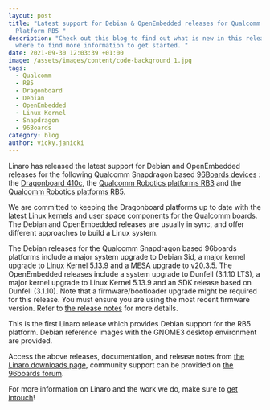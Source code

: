 ```yaml
---
layout: post
title: "Latest support for Debian & OpenEmbedded releases for Qualcomm Robotics
  Platform RB5 "
description: "Check out this blog to find out what is new in this release and
  where to find more information to get started. "
date: 2021-09-30 12:03:39 +01:00
image: /assets/images/content/code-background_1.jpg
tags:
  - Qualcomm
  - RB5
  - Dragonboard
  - Debian
  - OpenEmbedded
  - Linux Kernel
  - Snapdragon
  - 96Boards
category: blog
author: vicky.janicki
---
```

Linaro has released the latest support for Debian and OpenEmbedded releases for the following Qualcomm Snapdragon based [96Boards devices](https://www.96boards.org/) : the [Dragonboard 410c](https://www.96boards.org/product/dragonboard410c/), the [Qualcomm Robotics platforms RB3](https://www.96boards.org/product/rb3-platform/) and the [Qualcomm Robotics platforms RB5](https://www.96boards.org/product/qualcomm-robotics-rb5/).

We are committed to keeping the Dragonboard platforms up to date with the latest Linux kernels and user space components for the Qualcomm boards. The Debian and OpenEmbedded releases are usually in sync, and offer different approaches to build a Linux system.  

The Debian releases for the Qualcomm Snapdragon based 96boards platforms include a major system upgrade to Debian Sid, a major kernel upgrade to Linux Kernel 5.13.9 and a MESA upgrade to v20.3.5. The OpenEmbedded releases include a system upgrade to Dunfell (3.1.10 LTS), a major kernel upgrade to Linux Kernel 5.13.9 and an SDK release based on Dunfell (3.1.10). Note that a firmware/bootloader upgrade might be required for this release. You must ensure you are using the most recent firmware version. Refer to [the release notes](https://www.linaro.org/downloads/#releases_for_snapdragon) for more details. 

This is the first Linaro release which provides Debian support for the RB5 platform. Debian reference images with the GNOME3 desktop environment are provided.

Access the above releases, documentation, and release notes from [the Linaro downloads page](https://www.linaro.org/downloads/), community support can be provided on [the 96boards forum](https://discuss.96boards.org/).

For more information on Linaro and the work we do, make sure to [get intouch](https://www.linaro.org/contact/)!
